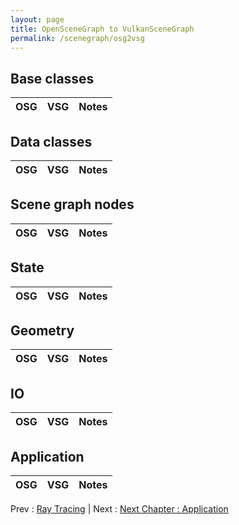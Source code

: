 ```yaml
---
layout: page
title: OpenSceneGraph to VulkanSceneGraph
permalink: /scenegraph/osg2vsg
---
```



## Base classes

| OSG | VSG | Notes |
| --- | --- | --- |

## Data classes

| OSG | VSG | Notes |
| --- | --- | --- |

## Scene graph nodes

| OSG | VSG | Notes |
| --- | --- | --- |

## State

| OSG | VSG | Notes |
| --- | --- | --- |

## Geometry

| OSG | VSG | Notes |
| --- | --- | --- |

## IO

| OSG | VSG | Notes |
| --- | --- | --- |

## Application

| OSG | VSG | Notes |
| --- | --- | --- |

Prev : [Ray Tracing](RayTracing.md) | Next : [Next Chapter : Application](../4_Application/index.md)

